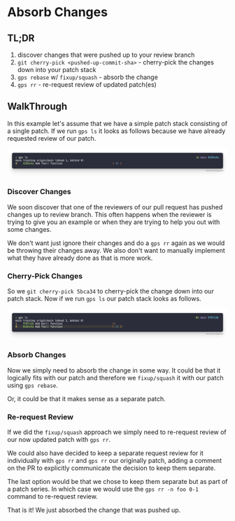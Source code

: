# Absorb Changes

## TL;DR

1. discover changes that were pushed up to your review branch
2. `git cherry-pick <pushed-up-commit-sha>` - cherry-pick the changes down into your patch stack
3. `gps rebase` w/ `fixup/squash` - absorb the change
4. `gps rr` - re-request review of updated patch(es)

## WalkThrough

In this example let's assume that we have a simple patch stack consisting of a
single patch. If we run `gps ls` it looks as follows because we have already
requested review of our patch.

![Initial patch stack](../images/guides/absorb-changes/initial-patch-stack.png)

### Discover Changes

We soon discover that one of the reviewers of our pull request has pushed
changes up to review branch. This often happens when the reviewer is trying to
give you an example or when they are trying to help you out with some changes.

We don't want just ignore their changes and do a `gps rr` again as we would be
throwing their changes away. We also don't want to manually implement what they
have already done as that is more work.

### Cherry-Pick Changes

So we `git cherry-pick 5bca34` to cherry-pick the change down into our patch
stack. Now if we run `gps ls` our patch stack looks as follows.

![gps ls after cherry-pick](../images/guides/absorb-changes/gps-ls-after-cherry-pick.png)

### Absorb Changes

Now we simply need to absorb the change in some way. It could be that it
logically fits with our patch and therefore we `fixup/squash` it with our patch
using `gps rebase`.

Or, it could be that it makes sense as a separate patch.

### Re-request Review

If we did the `fixup/squash` approach we simply need to re-request review of
our now updated patch with `gps rr`.

We could also have decided to keep a separate request review for it
individually with `gps rr` and `gps rr` our originally patch, adding a comment
on the PR to explicitly communicate the decision to keep them separate.

The last option would be that we chose to keep them separate but as part of a
patch series. In which case we would use the `gps rr -n foo 0-1` command to
re-request review.

That is it! We just absorbed the change that was pushed up.
